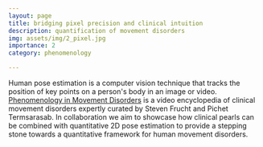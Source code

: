 ```yaml
---
layout: page
title: bridging pixel precision and clinical intuition
description: quantification of movement disorders
img: assets/img/2_pixel.jpg
importance: 2
category: phenomenology

---
```

Human pose estimation is a computer vision technique that tracks the position of key points on a person's body in an image or video. [Phenomenology in Movement Disorders](https://link.springer.com/book/10.1007/978-3-031-52573-5) is a video encyclopedia of clinical movement disorders expertly curated by Steven Frucht and Pichet Termsarasab.  In collaboration we aim to showcase how clinical pearls can be combined with quantitative 2D pose estimation to provide a stepping stone towards a quantitative framework for human movement disorders.  
